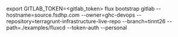 export GITLAB_TOKEN=<gitlab_token>
flux bootstrap gitlab --hostname=source.fsdhp.com --owner=ghc-devops --repository=terragrunt-infrastructure-live-repo --branch=tinnt26 --path=./examples/fluxcd --token-auth --personal